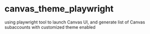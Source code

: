 # canvas_theme_playwright
using playwright tool to launch Canvas UI, and generate list of Canvas subaccounts with customized theme enabled
